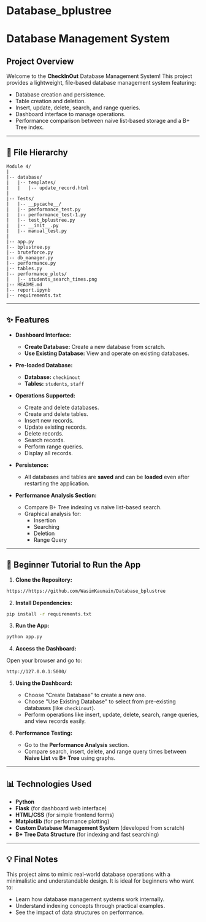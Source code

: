 # Database_bplustree
# Database Management System

## Project Overview

Welcome to the **CheckInOut** Database Management System! This project provides a lightweight, file-based database management system featuring:

- Database creation and persistence.
- Table creation and deletion.
- Insert, update, delete, search, and range queries.
- Dashboard interface to manage operations.
- Performance comparison between naive list-based storage and a B+ Tree index.

---

## 📂 File Hierarchy

```
Module 4/
|
|-- database/
|   |-- templates/
|   |   |-- update_record.html
|
|-- Tests/
|   |-- __pycache__/
|   |-- performance_test.py
|   |-- performance_test-1.py
|   |-- test_bplustree.py
|   |-- __init__.py
|   |-- manual_test.py
|
|-- app.py
|-- bplustree.py
|-- bruteforce.py
|-- db_manager.py
|-- performance.py
|-- tables.py
|-- performance_plots/
|   |-- students_search_times.png
|-- README.md
|-- report.ipynb
|-- requirements.txt
```

---

## ✨ Features

- **Dashboard Interface:**
  - **Create Database:** Create a new database from scratch.
  - **Use Existing Database:** View and operate on existing databases.

- **Pre-loaded Database:**
  - **Database:** `checkinout`
  - **Tables:** `students`, `staff`

- **Operations Supported:**
  - Create and delete databases.
  - Create and delete tables.
  - Insert new records.
  - Update existing records.
  - Delete records.
  - Search records.
  - Perform range queries.
  - Display all records.

- **Persistence:**
  - All databases and tables are **saved** and can be **loaded** even after restarting the application.

- **Performance Analysis Section:**
  - Compare B+ Tree indexing vs naive list-based search.
  - Graphical analysis for:
    - Insertion
    - Searching
    - Deletion
    - Range Query

---

## 🚀 Beginner Tutorial to Run the App

1. **Clone the Repository:**

```bash
https://https://github.com/WasimKaunain/Database_bplustree
```

2. **Install Dependencies:**

```bash
pip install -r requirements.txt
```

3. **Run the App:**

```bash
python app.py
```

4. **Access the Dashboard:**

Open your browser and go to:

```
http://127.0.0.1:5000/
```

5. **Using the Dashboard:**
   - Choose "Create Database" to create a new one.
   - Choose "Use Existing Database" to select from pre-existing databases (like `checkinout`).
   - Perform operations like insert, update, delete, search, range queries, and view records easily.

6. **Performance Testing:**
   - Go to the **Performance Analysis** section.
   - Compare search, insert, delete, and range query times between **Naive List** vs **B+ Tree** using graphs.

---

## 📊 Technologies Used

- **Python**
- **Flask** (for dashboard web interface)
- **HTML/CSS** (for simple frontend forms)
- **Matplotlib** (for performance plotting)
- **Custom Database Management System** (developed from scratch)
- **B+ Tree Data Structure** (for indexing and fast searching)

---

## 💡 Final Notes

This project aims to mimic real-world database operations with a minimalistic and understandable design. It is ideal for beginners who want to:
- Learn how database management systems work internally.
- Understand indexing concepts through practical examples.
- See the impact of data structures on performance.

